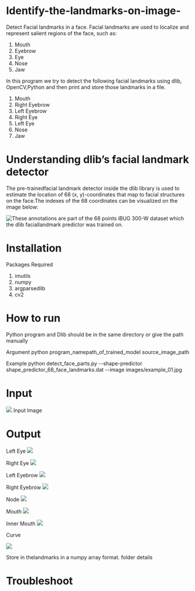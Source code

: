 # Identify-the-landmarks-on-image-

 Detect Facial landmarks in a face.
Facial landmarks are used to localize and represent salient regions of the face, such as:
1. Mouth
2. Eyebrow
3. Eye
4. Nose
5. Jaw

In this program we try to detect the following facial landmarks using dlib, OpenCV,Python and then print and store those landmarks in a file.
1. Mouth
2. Right Eyebrow
3. Left Eyebrow
4. Right Eye
5. Left Eye
6. Nose
7. Jaw

# Understanding dlib’s facial landmark detector
The pre-trainedfacial landmark detector inside the dlib library is used to estimate the location of 68 (x, y)-coordinates that map to facial structures on the face.The indexes of the 68 coordinates can be visualized on the image below:

![These annotations are part of the 68 points iBUG 300-W dataset which the dlib faciallandmark predictor was trained on.](images/facial_landmarks_68markup.jpg)



# Installation
Packages Required
1. imutils
2. numpy
3. argparsedlib
4. cv2

# How to run
Python program and Dlib should be in the same directory or give the path manually

Argument
python program_namepath_of_trained_model source_image_path

Example
python detect_face_parts.py --shape-predictor shape_predictor_68_face_landmarks.dat --image images/example_01.jpg

# Input
![](images/picture.jpg=500x500)
Input Image

# Output

Left Eye
![](Screenshots/left_eye.png)

Right Eye
![](Screenshots/right_eye.png)

Left Eyebrow
![](Screenshots/left_eyebrow.png)

Right Eyebrow
![](Screenshots/right_eyebrow.png)

Node
![](Screenshots/nose.png)

Mouth
![](Screenshots/mouth.png)

Inner Mouth
![](Screenshots/inner_mouth.png)

Curve

![](Screenshots/curve.png)


Store in thelandmarks in a numpy array format.
folder details

# Troubleshoot
